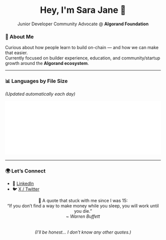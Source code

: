 <div align="center">

# Hey, I'm Sara Jane 👋  
Junior Developer Community Advocate @ **Algorand Foundation**

</div>

### 🌱 About Me
Curious about how people learn to build on-chain — and how we can make that easier.  
Currently focused on builder experience, education, and community/startup growth around the **Algorand ecosystem**.

---

### 📊 Languages by File Size  
*(Updated automatically each day)*  

![Languages by file size](./metrics.svg)

---

### 🌍 Let’s Connect  
- 💼 [LinkedIn](https://www.linkedin.com/in/sara-jane-kenny-82a50a1ba/)  
- 🐦 [X / Twitter](https://x.com/ganainmtech)

<div align="center">

💭 A quote that stuck with me since I was 15:  
“If you don’t find a way to make money while you sleep, you will work until you die.”  
~ *Warren Buffett*  
<br><br>
*(I’ll be honest… I don’t know any other quotes.)*

</div>
